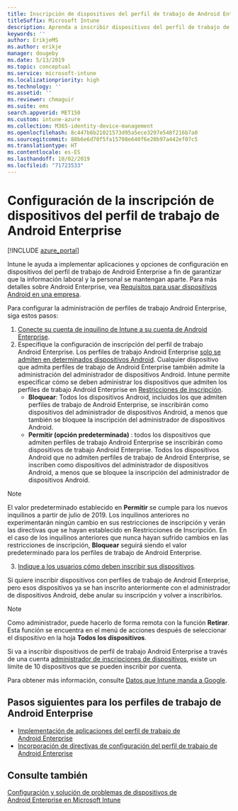```yaml
---
title: Inscripción de dispositivos del perfil de trabajo de Android Enterprise en Intune
titleSuffix: Microsoft Intune
description: Aprenda a inscribir dispositivos del perfil de trabajo de Android Enterprise en Intune.
keywords: ''
author: ErikjeMS
ms.author: erikje
manager: dougeby
ms.date: 5/13/2019
ms.topic: conceptual
ms.service: microsoft-intune
ms.localizationpriority: high
ms.technology: ''
ms.assetid: ''
ms.reviewer: chmaguir
ms.suite: ems
search.appverid: MET150
ms.custom: intune-azure
ms.collection: M365-identity-device-management
ms.openlocfilehash: 8c447b6b21021573d95a5ece3297e548f216b7a0
ms.sourcegitcommit: 88b6e6d70f5fa15708e640f6e20b97a442ef07c5
ms.translationtype: HT
ms.contentlocale: es-ES
ms.lasthandoff: 10/02/2019
ms.locfileid: "71723533"
---
```

# <a name="set-up-enrollment-of-android-enterprise-work-profile-devices"></a>Configuración de la inscripción de dispositivos del perfil de trabajo de Android Enterprise

[!INCLUDE [azure_portal](../includes/azure_portal.md)]

Intune le ayuda a implementar aplicaciones y opciones de configuración en dispositivos del perfil de trabajo de Android Enterprise a fin de garantizar que la información laboral y la personal se mantengan aparte. Para más detalles sobre Android Enterprise, vea [Requisitos para usar dispositivos Android en una empresa](https://support.google.com/work/android/answer/6174145?hl=en&ref_topic=6151012).

Para configurar la administración de perfiles de trabajo Android Enterprise, siga estos pasos:

1. [Conecte su cuenta de inquilino de Intune a su cuenta de Android Enterprise](connect-intune-android-enterprise.md).
2. Especifique la configuración de inscripción del perfil de trabajo Android Enterprise. Los perfiles de trabajo Android Enterprise [solo se admiten en determinados dispositivos Android](https://support.google.com/work/android/answer/6174145?hl=en&ref_topic=6151012%20style=%22target=new_window%22). Cualquier dispositivo que admita perfiles de trabajo de Android Enterprise también admite la administración del administrador de dispositivos Android. Intune permite especificar cómo se deben administrar los dispositivos que admiten los perfiles de trabajo Android Enterprise en [Restricciones de inscripción](enrollment-restrictions-set.md).
    - **Bloquear**:  Todos los dispositivos Android, incluidos los que admiten perfiles de trabajo de Android Enterprise, se inscribirán como dispositivos del administrador de dispositivos Android, a menos que también se bloquee la inscripción del administrador de dispositivos Android. 
    - **Permitir (opción predeterminada)** : todos los dispositivos que admiten perfiles de trabajo Android Enterprise se inscribirán como dispositivos de trabajo Android Enterprise. Todos los dispositivos Android que no admiten perfiles de trabajo de Android Enterprise, se inscriben como dispositivos del administrador de dispositivos Android, a menos que se bloquee la inscripción del administrador de dispositivos Android. 
> [!NOTE]
> El valor predeterminado establecido en **Permitir** se cumple para los nuevos inquilinos a partir de julio de 2019. Los inquilinos anteriores no experimentarán ningún cambio en sus restricciones de inscripción y verán las directivas que se hayan establecido en Restricciones de Inscripción. En el caso de los inquilinos anteriores que nunca hayan sufrido cambios en las restricciones de inscripción, **Bloquear** seguirá siendo el valor predeterminado para los perfiles de trabajo de Android Enterprise.

3. [Indique a los usuarios cómo deben inscribir sus dispositivos](/intune-user-help/create-a-work-profile-and-enroll-your-device-in-intune-android).  

Si quiere inscribir dispositivos con perfiles de trabajo de Android Enterprise, pero esos dispositivos ya se han inscrito anteriormente con el administrador de dispositivos Android, debe anular su inscripción y volver a inscribirlos.
> [!NOTE]
> Como administrador, puede hacerlo de forma remota con la función **Retirar**. Esta función se encuentra en el menú de acciones después de seleccionar el dispositivo en la hoja **Todos los dispositivos**.

Si va a inscribir dispositivos de perfil de trabajo Android Enterprise a través de una cuenta [administrador de inscripciones de dispositivos](device-enrollment-manager-enroll.md), existe un límite de 10 dispositivos que se pueden inscribir por cuenta.

Para obtener más información, consulte [Datos que Intune manda a Google](../protect/data-intune-sends-to-google.md).

## <a name="next-steps-for-android-enterprise-work-profiles"></a>Pasos siguientes para los perfiles de trabajo de Android Enterprise
- [Implementación de aplicaciones del perfil de trabajo de Android Enterprise](../apps/apps-add-android-for-work.md)
- [Incorporación de directivas de configuración del perfil de trabajo de Android Enterprise](../configuration/device-profiles.md)

## <a name="see-also"></a>Consulte también

[Configuración y solución de problemas de dispositivos de Android Enterprise en Microsoft Intune](https://support.microsoft.com/help/4476974)
